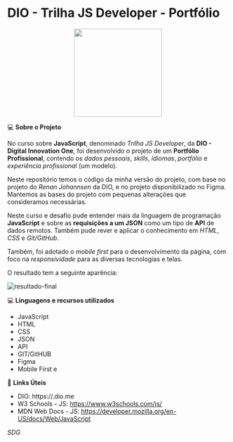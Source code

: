 # DIO - Trilha JS Developer - Portfólio

<p align="center">
  <img src="https://mlohrktvfr9b.i.optimole.com/cb:5Boq.164d9/w:auto/h:auto/q:75/f:avif/https://www.nerdstickers.com.br/wp-content/uploads/2022/10/products-262-Javascript-II-1.png" width="200px" />
  </p>

:computer: **Sobre o Projeto**

No curso sobre **JavaScript**, denominado *Trilha JS Developer*, da **DIO - Digital Innovation One**, foi desenvolvido o projeto de um **Portfólio Profissional**, contendo os *dados pessoais*, *skills*, *idiomas*, *portfólio* e *experiência profissiona*l (um modelo).

Neste repositório temos o código da minha versão do projeto, com base no projeto do *Renan Johannsen* da DIO, e no projeto disponibilizado no Figma. Mantemos as bases do projeto com pequenas alterações que consideramos necessárias.

Neste curso e desafio pude entender mais da linguagem de programação **JavaScript** e sobre as **requisições a um JSON** como um tipo de **API** de dados remotos. Também pude rever e aplicar o conhecimento em *HTML*, *CSS* e *Git/GitHub*.

Também, foi adotado o *mobile first* para o desenvolvimento da página, com foco na *responsividade* para as diversas tecnologias e telas.

O resultado tem a seguinte aparência:

![resultado-final](https://github.com/ContiRodrigues/dio-js-developer-portfolio/assets/106720974/2e548172-2bd1-404b-b1e5-b455a9fd9fd5)



:computer: **Linguagens e recursos utilizados** 

* JavaScript
* HTML
* CSS
* JSON
* API
* GIT/GitHUB
* Figma
* Mobile First e 

:link: **Links Úteis**

- DIO: https://.dio.me
- W3 Schools - JS: https://www.w3schools.com/js/
- MDN Web Docs - JS: https://developer.mozilla.org/en-US/docs/Web/JavaScript

*SDG*